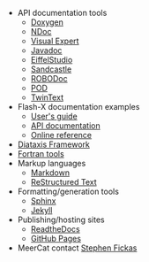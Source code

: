 <!-- documentation -->
  * API documentation tools
    * [Doxygen](https://en.wikipedia.org/wiki/Doxygen)
    * [NDoc](https://en.wikipedia.org/wiki/NDoc)
    * [Visual Expert](https://en.wikipedia.org/wiki/Visual_Expert)
    * [Javadoc](https://en.wikipedia.org/wiki/Javadoc)
    * [EiffelStudio](https://en.wikipedia.org/wiki/EiffelStudio)
    * [Sandcastle](https://en.wikipedia.org/wiki/Sandcastle_(software))
    * [ROBODoc](https://en.wikipedia.org/wiki/ROBODoc)
    * [POD](https://en.wikipedia.org/wiki/Plain_Old_Documentation)
    * [TwinText](https://en.wikipedia.org/wiki/TwinText)
  * Flash-X documentation examples
    * [User's guide](https://flash-x.github.io/Flash-X-docs/#)
    * [API documentation](https://flash-x.org/api/index.html)
    * [Online reference](https://flash-x.org/pages/documentation/)
  * [Diataxis Framework](https://diataxis.fr/)
  * [Fortran tools](https://fortranwiki.org/fortran/show/Tools)
  * Markup languages
    * [Markdown](https://en.wikipedia.org/wiki/Markdown)
    * [ReStructured Text](https://en.wikipedia.org/wiki/ReStructuredText)
  * Formatting/generation tools
    * [Sphinx](https://www.sphinx-doc.org/en/master/)
    * [Jekyll](https://jekyllrb.com/)
  * Publishing/hosting sites
    * [ReadtheDocs](https://readthedocs.org/)
    * [GitHub Pages](https://pages.github.com/)
  * MeerCat contact [Stephen Fickas](mailto:fickas@cs.uoregon.edu)
